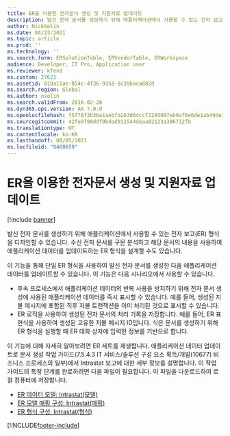 ```yaml
---
title: ER을 이용한 전자문서 생성 및 지원자료 업데이트
description: 발신 전자 문서를 생성하기 위해 애플리케이션에서 사용할 수 있는 전자 보고(ER) 형식을 디자인할 수 있습니다.
author: NickSelin
ms.date: 04/23/2021
ms.topic: article
ms.prod: ''
ms.technology: ''
ms.search.form: ERSolutionTable, ERVendorTable, ERWorkspace
audience: Developer, IT Pro, Application user
ms.reviewer: kfend
ms.custom: 27621
ms.assetid: 018a11ae-854c-4f36-9358-8c39baca882d
ms.search.region: Global
ms.author: nselin
ms.search.validFrom: 2016-02-28
ms.dyn365.ops.version: AX 7.0.0
ms.openlocfilehash: f5f78f3b36a1aebfb263d64ccf2293097eb9af6e6de1ab49de39b18e1c318950
ms.sourcegitcommit: 42fe9790ddf0bdad911544deaa82123a396712fb
ms.translationtype: HT
ms.contentlocale: ko-KR
ms.lasthandoff: 08/05/2021
ms.locfileid: "8460659"
---
```

# <a name="generate-electronic-documents-and-update-application-data-by-using-er"></a>ER을 이용한 전자문서 생성 및 지원자료 업데이트

[!include [banner](../includes/banner.md)]

발신 전자 문서를 생성하기 위해 애플리케이션에서 사용할 수 있는 전자 보고(ER) 형식을 디자인할 수 있습니다. 수신 전자 문서를 구문 분석하고 해당 문서의 내용을 사용하여 애플리케이션 데이터를 업데이트하는 ER 형식을 설계할 수도 있습니다.

이 기능을 통해 단일 ER 형식을 사용하여 발신 전자 문서를 생성한 다음 애플리케이션 데이터를 업데이트할 수 있습니다. 이 기능은 다음 시나리오에서 사용할 수 있습니다.

- 후속 프로세스에서 애플리케이션 데이터의 반복 사용을 방지하기 위해 전자 문서 생성에 사용된 애플리케이션 데이터를 즉시 표시할 수 있습니다. 예를 들어, 생성된 지불 메시지에 포함된 직후 지불 트랜잭션을 이미 처리된 것으로 표시할 수 있습니다.
- ER 로직을 사용하여 생성된 전자 문서의 처리 기록을 저장합니다. 예를 들어, ER 표현식을 사용하여 생성된 고유한 지불 메시지 ID입니다. 식은 문서를 생성하기 위해 ER 형식을 실행할 때 ER 대화 상자에 입력한 정보를 기반으로 합니다.

이 기능에 대해 자세히 알아보려면 ER 세트를 재생합니다. 애플리케이션 데이터 업데이트로 문서 생성 작업 가이드(7.5.4.3 IT 서비스/솔루션 구성 요소 획득/개발(10677) 비즈니스 프로세스의 일부)에서 Intrastat 보고에 대한 세부 정보를 설명합니다. 이 작업 가이드의 특정 단계를 완료하려면 다음 파일이 필요합니다. 이 파일을 다운로드하여 로컬 컴퓨터에 저장합니다.

- [ER 데이터 모델: Intrastat(모델)](https://download.microsoft.com/download/9/c/e/9ceeacbe-c13e-422e-96f2-594c4a6b45b7/Intrastatmodel.xml)
- [ER 모델 매핑 구성: Intrastat(매핑)](https://download.microsoft.com/download/2/1/d/21ddaaeb-64c5-4408-a35f-1ccb922d40a4/Intrastatmapping.xml)
- [ER 형식 구성: Intrastat(형식)](https://download.microsoft.com/download/8/b/b/8bbb8891-e88d-4739-b92a-2d1d2fffcb79/Intrastatformat.xml)


[!INCLUDE[footer-include](../../../includes/footer-banner.md)]

